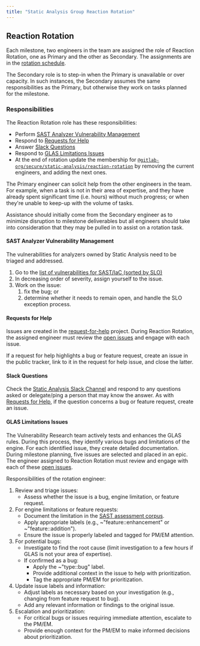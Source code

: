 ```yaml
---
title: "Static Analysis Group Reaction Rotation"
---
```


## Reaction Rotation

Each milestone, two engineers in the team are assigned the role of Reaction Rotation, one as Primary and the other as Secondary. The assignments are in the [rotation schedule](https://gitlab.com/groups/gitlab-org/-/epics/15743#rotation-schedule).

The Secondary role is to step-in when the Primary is unavailable or over capacity. In such instances, the Secondary assumes the same responsibilities as the Primary, but otherwise they work on tasks planned for the milestone.

### Responsibilities

The Reaction Rotation role has these responsibilities:

- Perform [SAST Analyzer Vulnerability Management](#sast-analyzer-vulnerability-management)
- Respond to [Requests for Help](#requests-for-help)
- Answer [Slack Questions](#slack-questions)
- Respond to [GLAS Limitations Issues](#glas-limitations-issues)
- At the end of rotation update the membership for [`@gitlab-org/secure/static-analysis/reaction-rotation`](https://gitlab.com/groups/gitlab-org/secure/static-analysis/reaction-rotation/-/group_members?with_inherited_permissions=exclude) by removing the current engineers, and adding the next ones.

The Primary engineer can solicit help from the other engineers in the team. For example, when a task is not in their area of expertise, and they have already spent significant time (i.e. hours) without much progress; or when they're unable to keep-up with the volume of tasks.

Assistance should initially come from the Secondary engineer as to minimize disruption to milestone deliverables but all engineers should take into consideration that they may be pulled in to assist on a rotation task.

#### SAST Analyzer Vulnerability Management

The vulnerabilities for analyzers owned by Static Analysis need to be triaged and addressed.

1. Go to the [list of vulnerabilities for SAST/IaC (sorted by SLO)](https://gitlab.com/gitlab-org/gitlab/-/issues/?sort=label_priority_desc&state=opened&label_name%5B%5D=group%3A%3Astatic%20analysis&label_name%5B%5D=bug%3A%3Avulnerability&not%5Blabel_name%5D%5B%5D=Vulnerability%3A%3AVendor%20Package%3A%3AFix%20Unavailable&not%5Blabel_name%5D%5B%5D=Vulnerability%3A%3AVendor%20Package%3A%3AWill%20Not%20Be%20Fixed&not%5Blabel_name%5D%5B%5D=Vulnerability%3A%3AVendor%20Base%20Container%3A%3AFix%20Unavailable&not%5Blabel_name%5D%5B%5D=Vulnerability%3A%3AVendor%20Base%20Container%3A%3AWill%20Not%20Be%20Fixed&first_page_size=100)
1. In decreasing order of severity, assign yourself to the issue.
1. Work on the issue:
   1. fix the bug; or
   1. determine whether it needs to remain open, and handle the SLO exception process.

#### Requests for Help

Issues are created in the [request-for-help](https://gitlab.com/gitlab-com/request-for-help) project. During Reaction Rotation, the assigned engineer must review the [open issues](https://gitlab.com/gitlab-com/request-for-help/-/issues/?sort=created_date&state=opened&label_name%5B%5D=group%3A%3Astatic%20analysis&first_page_size=20) and engage with each issue.

If a request for help highlights a bug or feature request, create an issue in the public tracker, link to it in the request for help issue, and close the latter.

#### Slack Questions

Check the [Static Analysis Slack Channel](https://gitlab.enterprise.slack.com/archives/CLA54H7PY) and respond to any questions asked or delegate/ping a person that may know the answer. As with [Requests for Help](#requests-for-help), if the question concerns a bug or feature request, create an issue.

#### GLAS Limitations Issues

The Vulnerability Research team actively tests and enhances the GLAS rules. During this process, they identify various bugs and limitations of the engine. For each identified issue, they create detailed documentation. During milestone planning, five issues are selected and placed in an epic. The engineer assigned to Reaction Rotation must review and engage with each of these [open issues](https://gitlab.com/gitlab-org/gitlab/-/issues/?sort=created_date&state=opened&label_name%5B%5D=GLAS%3A%3AVR-Reported&not%5Blabel_name%5D%5B%5D=priority%3A%3A4&not%5Blabel_name%5D%5B%5D=priority%3A%3A3&not%5Blabel_name%5D%5B%5D=priority%3A%3A2&not%5Blabel_name%5D%5B%5D=priority%3A%3A1&not%5Blabel_name%5D%5B%5D=feature%3A%3Aaddition&not%5Blabel_name%5D%5B%5D=feature%3A%3Aenhancement&first_page_size=100).

Responsibilities of the rotation engineer:

1. Review and triage issues:
   - Assess whether the issue is a bug, engine limitation, or feature request.
2. For engine limitations or feature requests:
   - Document the limitation in the [SAST assessment corpus](https://gitlab.com/gitlab-org/secure/static-analysis/sast-assessment-corpus).
   - Apply appropriate labels (e.g., \~"feature::enhancement" or \~"feature::addition").
   - Ensure the issue is properly labeled and tagged for PM/EM attention.
3. For potential bugs:
   - Investigate to find the root cause (limit investigation to a few hours if GLAS is not your area of expertise).
   - If confirmed as a bug:
     - Apply the \~"type::bug" label.
     - Provide additional context in the issue to help with prioritization.
     - Tag the appropriate PM/EM for prioritization.
4. Update issue labels and information:
   - Adjust labels as necessary based on your investigation (e.g., changing from feature request to bug).
   - Add any relevant information or findings to the original issue.
5. Escalation and prioritization:
   - For critical bugs or issues requiring immediate attention, escalate to the PM/EM.
   - Provide enough context for the PM/EM to make informed decisions about prioritization.
